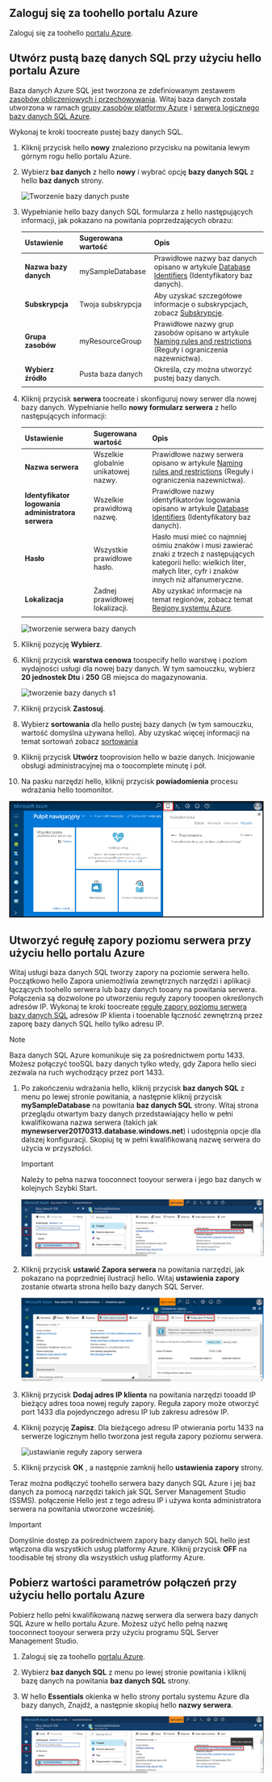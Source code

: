 ## <a name="log-in-toohello-azure-portal"></a>Zaloguj się za toohello portalu Azure

Zaloguj się za toohello [portalu Azure](https://portal.azure.com/).

## <a name="create-a-blank-sql-database-using-hello-azure-portal"></a>Utwórz pustą bazę danych SQL przy użyciu hello portalu Azure

Baza danych Azure SQL jest tworzona ze zdefiniowanym zestawem [zasobów obliczeniowych i przechowywania](../articles/sql-database/sql-database-service-tiers.md). Witaj baza danych została utworzona w ramach [grupy zasobów platformy Azure](../articles/azure-resource-manager/resource-group-overview.md) i [serwera logicznego bazy danych SQL Azure](../articles/sql-database/sql-database-features.md). 

Wykonaj te kroki toocreate pustej bazy danych SQL. 

1. Kliknij przycisk hello **nowy** znaleziono przycisku na powitania lewym górnym rogu hello portalu Azure.

2. Wybierz **baz danych** z hello **nowy** i wybrać opcję **bazy danych SQL** z hello **baz danych** strony. 

   ![Tworzenie bazy danych puste](../articles/sql-database/media/sql-database-design-first-database/create-empty-database.png)

3. Wypełnianie hello bazy danych SQL formularza z hello następujących informacji, jak pokazano na powitania poprzedzających obrazu:   

   | Ustawienie | Sugerowana wartość | Opis |
   | --------| --------------- | ----------- | 
   | **Nazwa bazy danych** | mySampleDatabase | Prawidłowe nazwy baz danych opisano w artykule [Database Identifiers](https://docs.microsoft.com/sql/relational-databases/databases/database-identifiers) (Identyfikatory baz danych). | 
   | **Subskrypcja** | Twoja subskrypcja  | Aby uzyskać szczegółowe informacje o subskrypcjach, zobacz [Subskrypcje](https://account.windowsazure.com/Subscriptions). |
   | **Grupa zasobów** | myResourceGroup | Prawidłowe nazwy grup zasobów opisano w artykule [Naming rules and restrictions](https://docs.microsoft.com/azure/architecture/best-practices/naming-conventions) (Reguły i ograniczenia nazewnictwa). |
   | **Wybierz źródło** | Pusta baza danych | Określa, czy można utworzyć pustej bazy danych. |
   ||||

4. Kliknij przycisk **serwera** toocreate i skonfiguruj nowy serwer dla nowej bazy danych. Wypełnianie hello **nowy formularz serwera** z hello następujących informacji: 

   | Ustawienie | Sugerowana wartość | Opis |
   | --------| --------------- | ----------- | 
   | **Nazwa serwera** | Wszelkie globalnie unikatowej nazwy. | Prawidłowe nazwy serwera opisano w artykule [Naming rules and restrictions](https://docs.microsoft.com/azure/architecture/best-practices/naming-conventions) (Reguły i ograniczenia nazewnictwa). | 
   | **Identyfikator logowania administratora serwera** | Wszelkie prawidłową nazwę. | Prawidłowe nazwy identyfikatorów logowania opisano w artykule [Database Identifiers](https://docs.microsoft.com/sql/relational-databases/databases/database-identifiers) (Identyfikatory baz danych).|
   | **Hasło** | Wszystkie prawidłowe hasło. | Hasło musi mieć co najmniej ośmiu znaków i musi zawierać znaki z trzech z następujących kategorii hello: wielkich liter, małych liter, cyfr i znaków innych niż alfanumeryczne. |
   | **Lokalizacja** | Żadnej prawidłowej lokalizacji. | Aby uzyskać informacje na temat regionów, zobacz temat [Regiony systemu Azure](https://azure.microsoft.com/regions/). |
   ||||

   ![tworzenie serwera bazy danych](../articles/sql-database/media/sql-database-design-first-database/create-database-server.png)

5. Kliknij pozycję **Wybierz**.

6. Kliknij przycisk **warstwa cenowa** toospecify hello warstwę i poziom wydajności usługi dla nowej bazy danych. W tym samouczku, wybierz **20 jednostek Dtu** i **250** GB miejsca do magazynowania.

   ![tworzenie bazy danych s1](../articles/sql-database/media/sql-database-design-first-database/create-empty-database-pricing-tier.png)

7. Kliknij przycisk **Zastosuj**.  

8. Wybierz **sortowania** dla hello pustej bazy danych (w tym samouczku, wartość domyślna używana hello). Aby uzyskać więcej informacji na temat sortowań zobacz [sortowania](https://docs.microsoft.com/sql/t-sql/statements/collations)

9. Kliknij przycisk **Utwórz** tooprovision hello w bazie danych. Inicjowanie obsługi administracyjnej ma o toocomplete minutę i pół. 

10. Na pasku narzędzi hello, kliknij przycisk **powiadomienia** procesu wdrażania hello toomonitor.

   ![powiadomienie](../articles/sql-database/media/sql-database-get-started-portal/notification.png)

## <a name="create-a-server-level-firewall-rule-using-hello-azure-portal"></a>Utworzyć regułę zapory poziomu serwera przy użyciu hello portalu Azure

Witaj usługi baza danych SQL tworzy zapory na poziomie serwera hello. Początkowo hello Zapora uniemożliwia zewnętrznych narzędzi i aplikacji łączących toohello serwera lub bazy danych tooany na powitania serwera. Połączenia są dozwolone po utworzeniu reguły zapory tooopen określonych adresów IP. Wykonaj te kroki toocreate [regułę zapory poziomu serwera bazy danych SQL](../articles/sql-database/sql-database-firewall-configure.md) adresów IP klienta i tooenable łączność zewnętrzną przez zaporę bazy danych SQL hello tylko adresu IP. 


> [!NOTE]
> Baza danych SQL Azure komunikuje się za pośrednictwem portu 1433. Możesz połączyć tooSQL bazy danych tylko wtedy, gdy Zapora hello sieci zezwala na ruch wychodzący przez port 1433.


1. Po zakończeniu wdrażania hello, kliknij przycisk **baz danych SQL** z menu po lewej stronie powitania, a następnie kliknij przycisk **mySampleDatabase** na powitania **baz danych SQL** strony. Witaj strona przeglądu otwartym bazy danych przedstawiający hello w pełni kwalifikowana nazwa serwera (takich jak **mynewserver20170313.database.windows.net**) i udostępnia opcje dla dalszej konfiguracji. Skopiuj tę w pełni kwalifikowaną nazwę serwera do użycia w przyszłości.

   > [!IMPORTANT]
   > Należy to pełna nazwa tooconnect tooyour serwera i jego baz danych w kolejnych Szybki Start.
   > 

   ![nazwa serwera](../articles/sql-database/media/sql-database-get-started-portal/server-name.png) 

2. Kliknij przycisk **ustawić Zapora serwera** na powitania narzędzi, jak pokazano na poprzedniej ilustracji hello. Witaj **ustawienia zapory** zostanie otwarta strona hello bazy danych SQL Server. 

   ![reguła zapory serwera](../articles/sql-database/media/sql-database-get-started-portal/server-firewall-rule.png) 


3. Kliknij przycisk **Dodaj adres IP klienta** na powitania narzędzi tooadd IP bieżący adres tooa nowej reguły zapory. Reguła zapory może otworzyć port 1433 dla pojedynczego adresu IP lub zakresu adresów IP.

4. Kliknij pozycję **Zapisz**. Dla bieżącego adresu IP otwierania portu 1433 na serwerze logicznym hello tworzona jest reguła zapory poziomu serwera.

   ![ustawianie reguły zapory serwera](../articles/sql-database/media/sql-database-get-started-portal/server-firewall-rule-set.png) 

4. Kliknij przycisk **OK** , a następnie zamknij hello **ustawienia zapory** strony.

Teraz można podłączyć toohello serwera bazy danych SQL Azure i jej baz danych za pomocą narzędzi takich jak SQL Server Management Studio (SSMS). połączenie Hello jest z tego adresu IP i używa konta administratora serwera na powitania utworzone wcześniej.


> [!IMPORTANT]
> Domyślnie dostęp za pośrednictwem zapory bazy danych SQL hello jest włączona dla wszystkich usług platformy Azure. Kliknij przycisk **OFF** na toodisable tej strony dla wszystkich usług platformy Azure.


## <a name="get-connection-string-values-using-hello-azure-portal"></a>Pobierz wartości parametrów połączeń przy użyciu hello portalu Azure

Pobierz hello pełni kwalifikowaną nazwę serwera dla serwera bazy danych SQL Azure w hello portalu Azure. Możesz użyć hello pełną nazwę tooconnect tooyour serwera przy użyciu programu SQL Server Management Studio.

1. Zaloguj się za toohello [portalu Azure](https://portal.azure.com/).

2. Wybierz **baz danych SQL** z menu po lewej stronie powitania i kliknij bazę danych na powitania **baz danych SQL** strony. 

3. W hello **Essentials** okienka w hello strony portalu systemu Azure dla bazy danych, Znajdź, a następnie skopiuj hello **nazwy serwera**.

   ![informacje o połączeniu](../articles/sql-database/media/sql-database-get-started-portal/server-name.png) 
